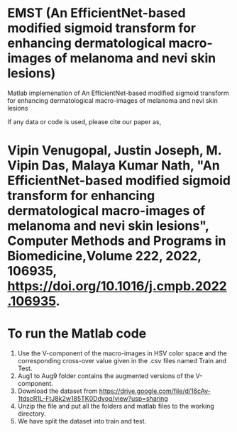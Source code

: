 # EMST (An EfficientNet-based modified sigmoid transform for enhancing dermatological macro-images of melanoma and nevi skin lesions)
Matlab implemenation of An EfficientNet-based modified sigmoid transform for enhancing dermatological macro-images of melanoma and nevi skin lesions 

If any data or code is used, please cite our paper as,

# Vipin Venugopal, Justin Joseph, M. Vipin Das, Malaya Kumar Nath, "An EfficientNet-based modified sigmoid transform for enhancing dermatological macro-images of melanoma and nevi skin lesions", Computer Methods and Programs in Biomedicine,Volume 222, 2022, 106935, https://doi.org/10.1016/j.cmpb.2022.106935.

# To run the Matlab code
1. Use the V-component of the macro-images in HSV color space and the corresponding cross-over value given in the .csv files named Train and Test.
2. Aug1 to Aug9 folder contains the augmented versions of the V-component.
3. Download the dataset from https://drive.google.com/file/d/16cAy-1tdscR1L-FtJ8k2w185TK0Ddyog/view?usp=sharing
4. Unzip the file and put all the folders and matlab files to the working directory.
5. We have split the dataset into train and test.
